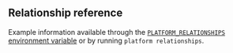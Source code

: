 ## Relationship reference

Example information available through the [`PLATFORM_RELATIONSHIPS` environment variable](/development/variables/use-variables.md#use-platformsh-provided-variables)
or by running `platform relationships`.
